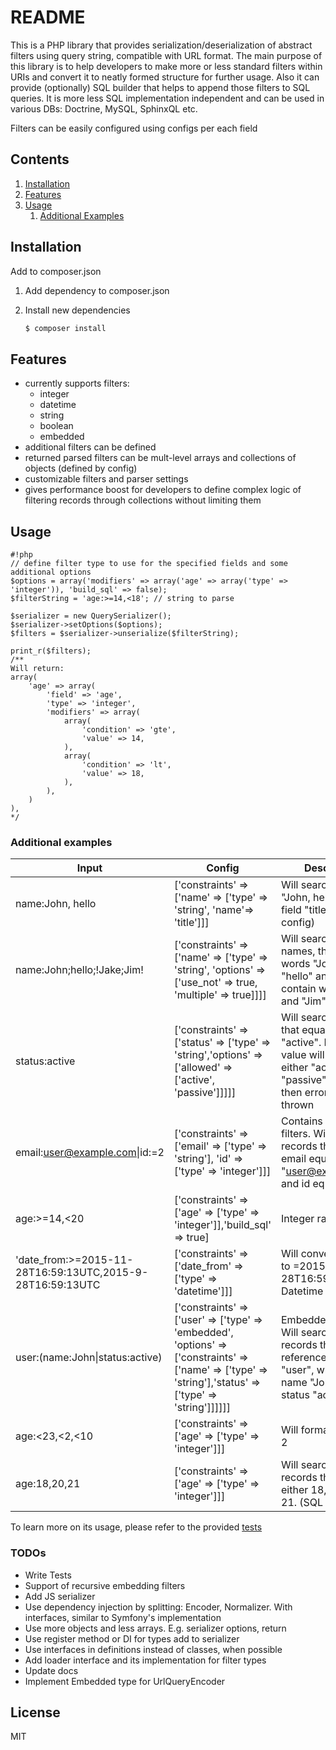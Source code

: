 # README
This is a PHP library that provides serialization/deserialization of abstract filters using query string, compatible with URL format. The main purpose of this library is to help developers to make more or less standard filters within URIs and convert it to neatly formed structure for further usage. Also it can provide (optionally) SQL builder that helps to append those filters to SQL queries. It is more less SQL implementation independent and can be used in various DBs: Doctrine, MySQL, SphinxQL etc. 

Filters can be easily configured using configs per each field

## Contents
1. [Installation](#installation)
2. [Features](#features)
3. [Usage](#usage)
    1. [Additional Examples](#additional-examples)


## <a id="installation"></a>Installation
Add to composer.json
1. Add dependency to composer.json

2. Install new dependencies
   ```bash
   $ composer install

   ```

## <a id="features"></a>Features
- currently supports filters:
    - integer
    - datetime
    - string
    - boolean
    - embedded
- additional filters can be defined
- returned parsed filters can be mult-level arrays and collections of objects (defined by config)
- customizable filters and parser settings
- gives performance boost for developers to define complex logic of filtering records through collections without limiting them

## <a id="usage"></a>Usage
```
#!php
// define filter type to use for the specified fields and some additional options
$options = array('modifiers' => array('age' => array('type' => 'integer')), 'build_sql' => false);
$filterString = 'age:>=14,<18'; // string to parse

$serializer = new QuerySerializer();
$serializer->setOptions($options);
$filters = $serializer->unserialize($filterString);

print_r($filters);
/**
Will return:
array(
    'age' => array(
        'field' => 'age',
        'type' => 'integer',
        'modifiers' => array(
            array(
                'condition' => 'gte',
                'value' => 14,
            ),
            array(
                'condition' => 'lt',
                'value' => 18,
            ),            
        ),
    )
),
*/

```

### <a id="additional-examples"></a>Additional examples

| Input                                                     | Config                                                                                                                                                   | Description                                                                                                                            |
|-----------------------------------------------------------|----------------------------------------------------------------------------------------------------------------------------------------------------------|----------------------------------------------------------------------------------------------------------------------------------------|
| name:John, hello                                          | ['constraints' => ['name' => ['type' => 'string', 'name'=> 'title']]]                                                                                    | Will search for string "John, hello" within field "title" (see config)                                                                 |
| name:John;hello;!Jake;Jim!                                | ['constraints' => ['name' => ['type' => 'string', 'options' => ['use_not' => true, 'multiple' => true]]]]                                                | Will search for names, that conatin words "John" and "hello" and does not contain words "Jake" and "Jim"                               |
| status:active                                             | ['constraints' => ['status' => ['type' => 'string','options' => ['allowed' => ['active', 'passive']]]]]                                                  | Will search status that equals to "active". If given value will not have either "active" or "passive" words, then error will be thrown |
| email:user@example.com&#124;id:=2                         | ['constraints' => ['email' => ['type' => 'string'], 'id' => ['type' => 'integer']]]                                                                      | Contains complex filters. Will search records that have email equal to "user@example.com" and id equal to "2"                          |
| age:>=14,<20                                              | ['constraints' => ['age' => ['type' => 'integer']],'build_sql' => true]                                                                                  | Integer range filter                                                                                                                   |
| 'date_from:>=2015-11-28T16:59:13UTC,2015-9-28T16:59:13UTC | ['constraints' => ['date_from' => ['type' => 'datetime']]]                                                                                               | Will convert this set to =2015-08-28T16:59:13UTC. Datetime search                                                                      |
| user:(name:John&#124;status:active)                       | ['constraints' => ['user' => ['type' => 'embedded', 'options' => ['constraints' => ['name' => ['type' => 'string'],'status' => ['type' => 'string']]]]]] | Embedded search. Will search for records that have reference to entity "user", which have name "John" and status "active"              |
| age:<23,<2,<10                                            | ['constraints' => ['age' => ['type' => 'integer']]]                                                                                                      | Will format it to age < 2                                                                                                              |
| age:18,20,21                                              | ['constraints' => ['age' => ['type' => 'integer']]]                                                                                                      | Will search for records that have age either 18, or 20 or 21. (SQL IN(...))                                                            |

To learn more on its usage, please refer to the provided [tests]


### TODOs

 - Write Tests
 - Support of recursive embedding filters
 - Add JS serializer
 - Use dependency injection by splitting: Encoder, Normalizer. With interfaces, similar to Symfony's implementation
 - Use more objects and less arrays. E.g. serializer options, return
 - Use register method or DI for types add to serializer
 - Use interfaces in definitions instead of classes, when possible
 - Add loader interface and its implementation for filter types
 - Update docs
 - Implement Embedded type for UrlQueryEncoder

License
----

MIT

[tests]:QueryFilterSerializer/Tests/FiltersSerializerTest.php
